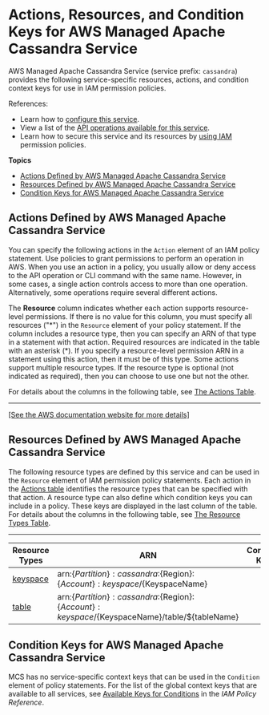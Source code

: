 # Actions, Resources, and Condition Keys for AWS Managed Apache Cassandra Service<a name="list_awsmanagedapachecassandraservice"></a>

AWS Managed Apache Cassandra Service \(service prefix: `cassandra`\) provides the following service\-specific resources, actions, and condition context keys for use in IAM permission policies\.

References:
+ Learn how to [configure this service](https://docs.aws.amazon.com/mcs/latest/developerguide/)\.
+ View a list of the [API operations available for this service](https://docs.aws.amazon.com/mcs/latest/developerguide/)\.
+ Learn how to secure this service and its resources by [using IAM](https://docs.aws.amazon.com/mcs/latest/developerguide/assets.html) permission policies\.

**Topics**
+ [Actions Defined by AWS Managed Apache Cassandra Service](#awsmanagedapachecassandraservice-actions-as-permissions)
+ [Resources Defined by AWS Managed Apache Cassandra Service](#awsmanagedapachecassandraservice-resources-for-iam-policies)
+ [Condition Keys for AWS Managed Apache Cassandra Service](#awsmanagedapachecassandraservice-policy-keys)

## Actions Defined by AWS Managed Apache Cassandra Service<a name="awsmanagedapachecassandraservice-actions-as-permissions"></a>

You can specify the following actions in the `Action` element of an IAM policy statement\. Use policies to grant permissions to perform an operation in AWS\. When you use an action in a policy, you usually allow or deny access to the API operation or CLI command with the same name\. However, in some cases, a single action controls access to more than one operation\. Alternatively, some operations require several different actions\.

The **Resource** column indicates whether each action supports resource\-level permissions\. If there is no value for this column, you must specify all resources \("\*"\) in the `Resource` element of your policy statement\. If the column includes a resource type, then you can specify an ARN of that type in a statement with that action\. Required resources are indicated in the table with an asterisk \(\*\)\. If you specify a resource\-level permission ARN in a statement using this action, then it must be of this type\. Some actions support multiple resource types\. If the resource type is optional \(not indicated as required\), then you can choose to use one but not the other\.

For details about the columns in the following table, see [The Actions Table](reference_policies_actions-resources-contextkeys.md#actions_table)\.


****  
[\[See the AWS documentation website for more details\]](http://docs.aws.amazon.com/IAM/latest/UserGuide/list_awsmanagedapachecassandraservice.html)

## Resources Defined by AWS Managed Apache Cassandra Service<a name="awsmanagedapachecassandraservice-resources-for-iam-policies"></a>

The following resource types are defined by this service and can be used in the `Resource` element of IAM permission policy statements\. Each action in the [Actions table](#awsmanagedapachecassandraservice-actions-as-permissions) identifies the resource types that can be specified with that action\. A resource type can also define which condition keys you can include in a policy\. These keys are displayed in the last column of the table\. For details about the columns in the following table, see [The Resource Types Table](reference_policies_actions-resources-contextkeys.md#resources_table)\.


****  

| Resource Types | ARN | Condition Keys | 
| --- | --- | --- | 
|   [ keyspace ](https://docs.aws.amazon.com/mcs/latest/developerguide/what-is.html)  |  arn:$\{Partition\}:cassandra:$\{Region\}:$\{Account\}:keyspace/$\{KeyspaceName\}  |  | 
|   [ table ](https://docs.aws.amazon.com/mcs/latest/developerguide/what-is.html)  |  arn:$\{Partition\}:cassandra:$\{Region\}:$\{Account\}:keyspace/$\{KeyspaceName\}/table/$\{tableName\}  |  | 

## Condition Keys for AWS Managed Apache Cassandra Service<a name="awsmanagedapachecassandraservice-policy-keys"></a>

MCS has no service\-specific context keys that can be used in the `Condition` element of policy statements\. For the list of the global context keys that are available to all services, see [Available Keys for Conditions](reference_policies_condition-keys.html#AvailableKeys) in the *IAM Policy Reference*\.